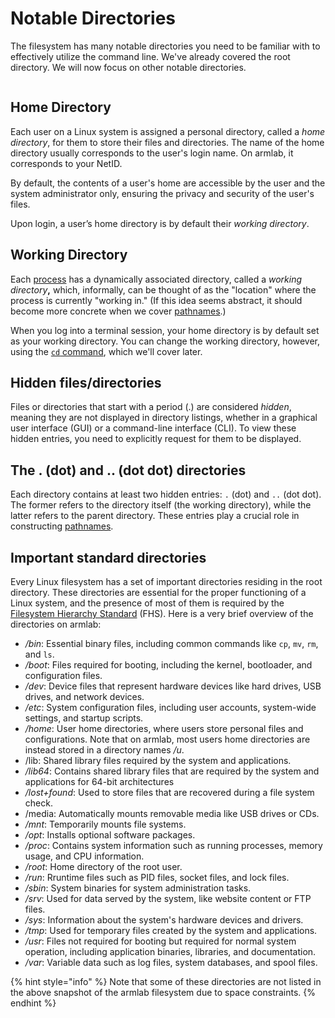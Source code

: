 # Notable Directories

The filesystem has many notable directories you need to be familiar with to effectively utilize the command line. We've already covered the root directory. We will now focus on other notable directories.

<figure><img src="https://lh4.googleusercontent.com/BheXyNU0t154mGoTPcX5POBMs60EjSzSdkn4LJezjzPwmA2I4ABbsnOBp3Errnc2t11JstAjl_JbDticzMOhV42yBJ5OMRF5ZyogG0grk_UKCEIFQ_M3rw1P0LazjLliGXaC6lr9QKD2yRIkupm5j50" alt=""><figcaption></figcaption></figure>

## Home Directory

Each user on a Linux system is assigned a personal directory, called a _home directory_, for them to store their files and directories. The name of the home directory usually corresponds to the user's login name. On armlab, it corresponds to your NetID.

By default, the contents of a user's home are accessible by the user and the system administrator only, ensuring the privacy and security of the user's files.

Upon login, a user’s home directory is by default their _working directory_.

## Working Directory

Each [process](../../appendices/operating-systems/process.md) has a dynamically associated directory, called a _working directory_**,** which, informally, can be thought of as the "location" where the process is currently "working in." (If this idea seems abstract, it should become more concrete when we cover [pathnames](pathnames.md).)

When you log into a terminal session, your home directory is by default set as your working directory. You can change the working directory, however, using the [`cd` command](../../bash/navigating-the-filesystem/cd-change-working-directory.md), which we'll cover later.

## Hidden files/directories

Files or directories that start with a period (.) are considered _hidden_, meaning they are not displayed in directory listings, whether in a graphical user interface (GUI) or a command-line interface (CLI). To view these hidden entries, you need to explicitly request for them to be displayed.&#x20;

## The . (dot) and .. (dot dot) directories

Each directory contains at least two hidden entries: `.` (dot) and `..` (dot dot). The former refers to the directory itself (the working directory), while the latter refers to the parent directory. These entries play a crucial role in constructing [pathnames](pathnames.md).

## Important standard directories

Every Linux filesystem has a set of important directories residing in the root directory. These directories are essential for the proper functioning of a Linux system, and the presence of most of them is required by the [Filesystem Hierarchy Standard](https://refspecs.linuxfoundation.org/FHS\_3.0/fhs/index.html) (FHS). Here is a very brief overview of the directories on armlab:

* _/bin_: Essential binary files, including common commands like `cp`, `mv`, `rm`, and `ls`.
* _/boot_: Files required for booting, including the kernel, bootloader, and configuration files.
* _/dev_: Device files that represent hardware devices like hard drives, USB drives, and network devices.
* _/etc_: System configuration files, including user accounts, system-wide settings, and startup scripts.
* _/home_: User home directories, where users store personal files and configurations. Note that on armlab, most users home directories are instead stored in a directory names _/u_.&#x20;
* /lib: Shared library files required by the system and applications.
* _/lib64_: Contains shared library files that are required by the system and applications for 64-bit architectures
* _/lost+found_: Used to store files that are recovered during a file system check.
* /media: Automatically mounts removable media like USB drives or CDs.
* _/mnt_: Temporarily mounts file systems.
* _/opt_: Installs optional software packages.
* _/proc_: Contains system information such as running processes, memory usage, and CPU information.
* _/root_: Home directory of the root user.
* _/run_: Rruntime files such as PID files, socket files, and lock files.
* _/sbin_: System binaries for system administration tasks.&#x20;
* _/srv_: Used for data served by the system, like website content or FTP files.
* _/sys_: Information about the system's hardware devices and drivers.
* _/tmp_: Used for temporary files created by the system and applications.
* _/usr_: Files not required for booting but required for normal system operation, including application binaries, libraries, and documentation.
* _/var_: Variable data such as log files, system databases, and spool files.

{% hint style="info" %}
Note that some of these directories are not listed in the above snapshot of the armlab filesystem due to space constraints.
{% endhint %}

